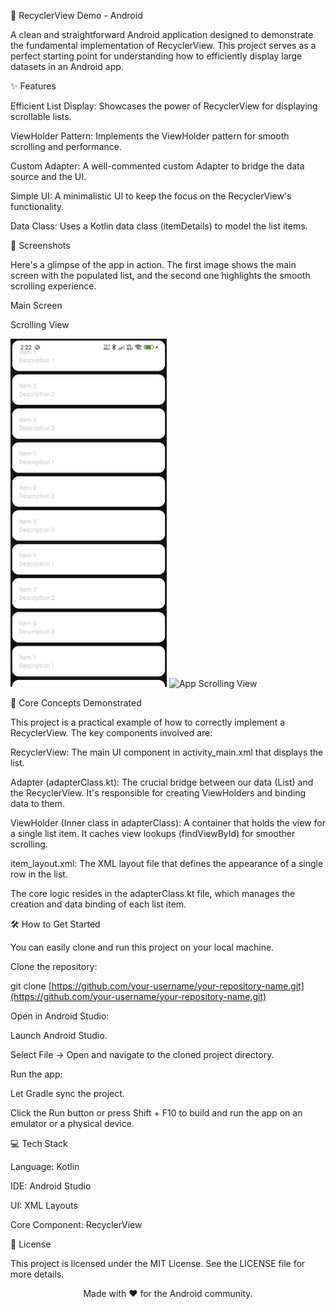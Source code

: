 📱 RecyclerView Demo - Android

A clean and straightforward Android application designed to demonstrate the fundamental implementation of RecyclerView. This project serves as a perfect starting point for understanding how to efficiently display large datasets in an Android app.

✨ Features

Efficient List Display: Showcases the power of RecyclerView for displaying scrollable lists.

ViewHolder Pattern: Implements the ViewHolder pattern for smooth scrolling and performance.

Custom Adapter: A well-commented custom Adapter to bridge the data source and the UI.

Simple UI: A minimalistic UI to keep the focus on the RecyclerView's functionality.

Data Class: Uses a Kotlin data class (itemDetails) to model the list items.

📸 Screenshots

Here's a glimpse of the app in action. The first image shows the main screen with the populated list, and the second one highlights the smooth scrolling experience.

Main Screen

Scrolling View

<img src="app/screenshots/1.jpeg" alt="App Main Screen" width="250"/>

<img src="app/screenshots/2.jpeg" alt="App Scrolling View" width="250"/>

🚀 Core Concepts Demonstrated

This project is a practical example of how to correctly implement a RecyclerView. The key components involved are:

RecyclerView: The main UI component in activity_main.xml that displays the list.

Adapter (adapterClass.kt): The crucial bridge between our data (List<itemDetails>) and the RecyclerView. It's responsible for creating ViewHolders and binding data to them.

ViewHolder (Inner class in adapterClass): A container that holds the view for a single list item. It caches view lookups (findViewById) for smoother scrolling.

item_layout.xml: The XML layout file that defines the appearance of a single row in the list.

The core logic resides in the adapterClass.kt file, which manages the creation and data binding of each list item.

🛠️ How to Get Started

You can easily clone and run this project on your local machine.

Clone the repository:

git clone [https://github.com/your-username/your-repository-name.git](https://github.com/your-username/your-repository-name.git)


Open in Android Studio:

Launch Android Studio.

Select File -> Open and navigate to the cloned project directory.

Run the app:

Let Gradle sync the project.

Click the Run button or press Shift + F10 to build and run the app on an emulator or a physical device.

💻 Tech Stack

Language: Kotlin

IDE: Android Studio

UI: XML Layouts

Core Component: RecyclerView

📄 License

This project is licensed under the MIT License. See the LICENSE file for more details.

<p align="center">
Made with ❤️ for the Android community.
</p>
